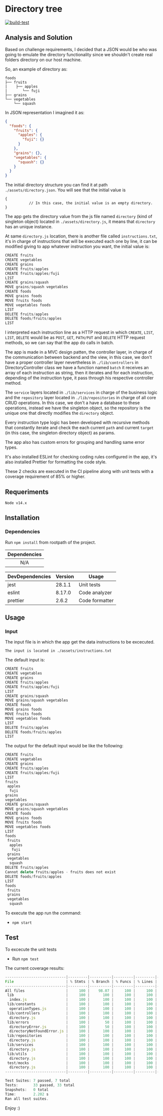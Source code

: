 # Directory tree

[![build-test](https://github.com/andres-epam/directory-tree/actions/workflows/ci.yml/badge.svg)](https://github.com/andres-epam/directory-tree/actions/workflows/ci.yml)


## Analysis and Solution

Based on challenge requirements, I decided that a JSON would be who was going to emulate the directory functionality since we shouldn't create real folders directory on our host machine.

So, an example of directory as:

    foods        
    ├── fruits
    |    ├── apples
    |       └── fuji
    ├── grains                                                
    └── vegetables
        └── squash
        
In JSON representation I imagined it as:
```json
{
  "foods": {
    "fruits": {
      "apples": {
        "fuji": {}
      }
    },
    "grains": {},
    "vegetables": {
      "squash": {}
    }
  }
}
```

The initial directory structure you can find it at path `./assets/directory.json`. You will see that the initial value is 
```
{
           // In this case, the initial value is an empty directory.
}
```
The app gets the directory value from the js file named `directory` (kind of singleton object) located in `./assets/directory.js`, it means that `directory` has an unique instance.

At same `directory.js` location, there is another file called `instructions.txt`, it's in charge of instructions that will be executed each one by line, it can be modified giving to app whatever instruction you want, the initial value is:

```js
CREATE fruits
CREATE vegetables
CREATE grains
CREATE fruits/apples
CREATE fruits/apples/fuji
LIST
CREATE grains/squash
MOVE grains/squash vegetables
CREATE foods
MOVE grains foods
MOVE fruits foods
MOVE vegetables foods
LIST
DELETE fruits/apples
DELETE foods/fruits/apples
LIST
```

I interpreted each instruction line as a HTTP request in which `CREATE`, `LIST`, `LIST`, `DELETE` would be as `POST`, `GET`, `PATH/PUT` and `DELETE` HTTP request methods, so we can say that the app do calls in batch.

The app is made in a MVC design patten, the controller layer, in charge of the communication between backend and the view, in this case, we don't have a proper controller layer nevertheless in `./lib/controllers` in DirectoryController class we have a function named `batch` it receives an array of each instruction as string, then it iterates and for each instruction, depending of the instruction type, it pass through his respective controller method.

The `service` layers located in `./lib/services` in charge of the business logic and the `repository` layer located in `./lib/repositories` in charge of all core CRUD operations. In this case, we don't a have a database to these operations, instead we have the singleton object, so the repository is the unique one that directly modifies the `directory` object.

Every instruction type logic has been developed with recursive methods that constantly iterate and check the each current `path` and current `target` (in this case, the singleton directory object) as params.

The app also has custom errors for grouping and handling same error types.

It's also installed ESLint for checking coding rules configured in the app, it's also installed Prettier for formatting the code style.

These 2 checks are executed in the CI pipeline along with unit tests with a coverage requirement of 85% or higher.

## Requeriments

`Node v14.x`

## Installation

### Dependencies
Run `npm install` from rootpath of the project.

| Dependencies |
|    :---:     |
|     N/A      |

| DevDependencies | Version |        Usage        |
|   :---   |   ---  |            ---               |
| jest     | 28.1.1 | Unit tests                   |
| eslint   | 8.17.0 | Code analyzer                |
| prettier | 2.6.2  | Code formatter               |

## Usage

### Input

The input file is in which the app get the data instructions to be excecuted. 

    The input is located in ./assets/instructions.txt

The default input is: 
```js
CREATE fruits
CREATE vegetables
CREATE grains
CREATE fruits/apples
CREATE fruits/apples/fuji
LIST
CREATE grains/squash
MOVE grains/squash vegetables
CREATE foods
MOVE grains foods
MOVE fruits foods
MOVE vegetables foods
LIST
DELETE fruits/apples
DELETE foods/fruits/apples
LIST
```
The output for the default input would be like the following:

```js
CREATE fruits
CREATE vegetables        
CREATE grains
CREATE fruits/apples     
CREATE fruits/apples/fuji
LIST
fruits
 apples
  fuji
grains
vegetables
CREATE grains/squash
MOVE grains/squash vegetables
CREATE foods
MOVE grains foods
MOVE fruits foods
MOVE vegetables foods
LIST
foods
 fruits
  apples
   fuji
 grains
 vegetables
  squash
DELETE fruits/apples
Cannot delete fruits/apples - fruits does not exist
DELETE foods/fruits/apples
LIST
foods
 fruits
 grains
 vegetables
  squash
```

To execute the app run the command:

- `npm start`

## Test

To excecute the unit tests
- Run `npm test`

The current coverage results:

```js
----------------------------|---------|----------|---------|---------|-------------------
File                        | % Stmts | % Branch | % Funcs | % Lines | Uncovered Line #s 
----------------------------|---------|----------|---------|---------|-------------------
All files                   |     100 |    98.07 |     100 |     100 |                   
 lib                        |     100 |      100 |     100 |     100 |                   
  index.js                  |     100 |      100 |     100 |     100 |                   
 lib/constants              |     100 |      100 |     100 |     100 |                   
  operationTypes.js         |     100 |      100 |     100 |     100 |                   
 lib/controllers            |     100 |      100 |     100 |     100 |
  directory.js              |     100 |      100 |     100 |     100 |
 lib/errors                 |     100 |       50 |     100 |     100 |
  directoryError.js         |     100 |       50 |     100 |     100 | 5
  directoryNotFoundError.js |     100 |      100 |     100 |     100 |
 lib/repositories           |     100 |      100 |     100 |     100 |
  directory.js              |     100 |      100 |     100 |     100 |
 lib/services               |     100 |      100 |     100 |     100 |
  directory.js              |     100 |      100 |     100 |     100 |
 lib/utils                  |     100 |      100 |     100 |     100 |
  directory.js              |     100 |      100 |     100 |     100 |
 test/mocks                 |     100 |      100 |     100 |     100 |
  directory.js              |     100 |      100 |     100 |     100 |
----------------------------|---------|----------|---------|---------|-------------------

Test Suites: 7 passed, 7 total
Tests:       33 passed, 33 total
Snapshots:   0 total
Time:        2.202 s
Ran all test suites.
```

Enjoy :)
